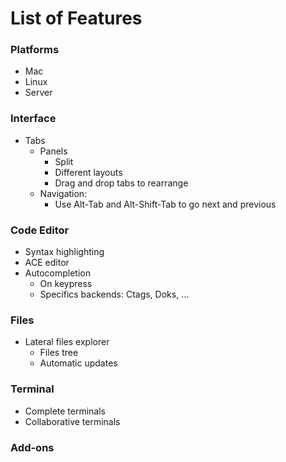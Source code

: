 # List of Features

### Platforms

- Mac
- Linux
- Server

### Interface

- Tabs
    - Panels
        - Split
        - Different layouts
        - Drag and drop tabs to rearrange
    - Navigation:
        - Use Alt-Tab and Alt-Shift-Tab to go next and previous


### Code Editor

- Syntax highlighting
- ACE editor
- Autocompletion
    - On keypress
    - Specifics backends: Ctags, Doks, ...

### Files

- Lateral files explorer
    - Files tree
    - Automatic updates

### Terminal

- Complete terminals
- Collaborative terminals


### Add-ons


